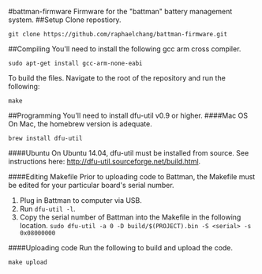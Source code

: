 #battman-firmware
Firmware for the "battman" battery management system.
##Setup
 Clone repostiory. 
```
git clone https://github.com/raphaelchang/battman-firmware.git
```
##Compiling
You'll need to install the following gcc arm cross compiler.
```
sudo apt-get install gcc-arm-none-eabi
```
To build the files. Navigate to the root of the repository and run the following:
```
make
```
##Programming
You'll need to install dfu-util v0.9 or higher. 
####Mac OS
On Mac, the homebrew version is adequate. 
```
brew install dfu-util
```
####Ubuntu
On Ubuntu 14.04, dfu-util must be installed from source. See instructions here: http://dfu-util.sourceforge.net/build.html.

####Editing Makefile
Prior to uploading code to Battman, the Makefile must be edited for your particular board's serial number.

1. Plug in Battman to computer via USB.
2. Run ```dfu-util -l```.
3. Copy the serial number of Battman into the Makefile in the following location.
    ```sudo dfu-util -a 0 -D build/$(PROJECT).bin -S <serial> -s 0x08000000```

####Uploading code
Run the following to build and upload the code.
```
make upload
```
